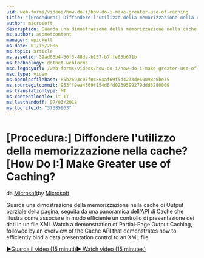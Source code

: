 ```yaml
---
uid: web-forms/videos/how-do-i/how-do-i-make-greater-use-of-caching
title: "[Procedura:] Diffondere l'utilizzo della memorizzazione nella cache? | Microsoft Docs"
author: microsoft
description: Guarda una dimostrazione della memorizzazione nella cache di Output parziale della pagina, seguita da una panoramica dell'API di Cache che illustra come associare in modo efficiente una presentazione dei dati...
ms.author: aspnetcontent
manager: wpickett
ms.date: 01/16/2006
ms.topic: article
ms.assetid: 39ad66b4-30f3-48da-b157-b7ffe65b671b
ms.technology: dotnet-webforms
msc.legacyurl: /web-forms/videos/how-do-i/how-do-i-make-greater-use-of-caching
msc.type: video
ms.openlocfilehash: 85b2693c07f0c864af69f5d4233de60098c0be35
ms.sourcegitcommit: 953ff9ea4369f154d6fd0239599279ddd3280009
ms.translationtype: MT
ms.contentlocale: it-IT
ms.lasthandoff: 07/03/2018
ms.locfileid: "37385963"
---
```

<a name="how-do-i-make-greater-use-of-caching"></a><span data-ttu-id="be061-104">[Procedura:] Diffondere l'utilizzo della memorizzazione nella cache?</span><span class="sxs-lookup"><span data-stu-id="be061-104">[How Do I:] Make Greater use of Caching?</span></span>
====================
<span data-ttu-id="be061-105">da [Microsoft](https://github.com/microsoft)</span><span class="sxs-lookup"><span data-stu-id="be061-105">by [Microsoft](https://github.com/microsoft)</span></span>

<span data-ttu-id="be061-106">Guarda una dimostrazione della memorizzazione nella cache di Output parziale della pagina, seguita da una panoramica dell'API di Cache che illustra come associare in modo efficiente un controllo di presentazione dei dati in un file XML.</span><span class="sxs-lookup"><span data-stu-id="be061-106">Watch a demonstration of Partial-Page Output Caching, followed by an overview of the Cache API that demonstrates how to efficiently bind a data presentation control to an XML file.</span></span>

[<span data-ttu-id="be061-107">&#9654;Guarda il video (15 minuti)</span><span class="sxs-lookup"><span data-stu-id="be061-107">&#9654; Watch video (15 minutes)</span></span>](https://channel9.msdn.com/Blogs/ASP-NET-Site-Videos/how-do-i-make-greater-use-of-caching)
